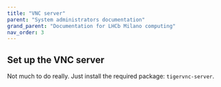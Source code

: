 ```yaml
---
title: "VNC server"
parent: "System administrators documentation"
grand_parent: "Documentation for LHCb Milano computing"
nav_order: 3
---
```


## Set up the VNC server

Not much to do really. Just install the required package: `tigervnc-server`.

